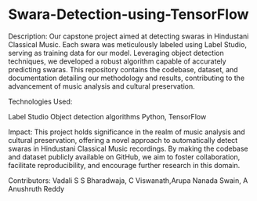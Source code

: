 # Swara-Detection-using-TensorFlow
Description:
Our capstone project aimed at detecting swaras in Hindustani Classical Music. Each swara was meticulously labeled using Label Studio, serving as training data for our model. Leveraging object detection techniques, we developed a robust algorithm capable of accurately predicting swaras. This repository contains the codebase, dataset, and documentation detailing our methodology and results, contributing to the advancement of music analysis and cultural preservation.

Technologies Used:

Label Studio
Object detection algorithms
Python, TensorFlow

Impact:
This project holds significance in the realm of music analysis and cultural preservation, offering a novel approach to automatically detect swaras in Hindustani Classical Music recordings. By making the codebase and dataset publicly available on GitHub, we aim to foster collaboration, facilitate reproducibility, and encourage further research in this domain.

Contributors:
Vadali S S Bharadwaja, C Viswanath,Arupa Nanada Swain, A Anushruth Reddy

